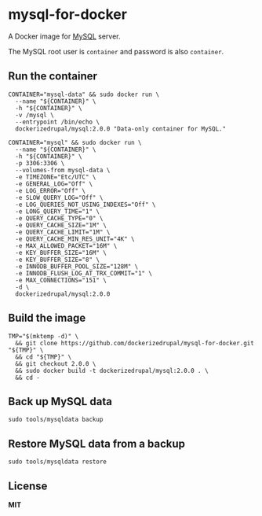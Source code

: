 # mysql-for-docker

A Docker image for [MySQL](http://www.mysql.com/) server.

The MySQL root user is `container` and password is also `container`.

## Run the container

    CONTAINER="mysql-data" && sudo docker run \
      --name "${CONTAINER}" \
      -h "${CONTAINER}" \
      -v /mysql \
      --entrypoint /bin/echo \
      dockerizedrupal/mysql:2.0.0 "Data-only container for MySQL."

    CONTAINER="mysql" && sudo docker run \
      --name "${CONTAINER}" \
      -h "${CONTAINER}" \
      -p 3306:3306 \
      --volumes-from mysql-data \
      -e TIMEZONE="Etc/UTC" \
      -e GENERAL_LOG="Off" \
      -e LOG_ERROR="Off" \
      -e SLOW_QUERY_LOG="Off" \
      -e LOG_QUERIES_NOT_USING_INDEXES="Off" \
      -e LONG_QUERY_TIME="1" \
      -e QUERY_CACHE_TYPE="0" \
      -e QUERY_CACHE_SIZE="1M" \
      -e QUERY_CACHE_LIMIT="1M" \
      -e QUERY_CACHE_MIN_RES_UNIT="4K" \
      -e MAX_ALLOWED_PACKET="16M" \
      -e KEY_BUFFER_SIZE="16M" \
      -e KEY_BUFFER_SIZE="8" \
      -e INNODB_BUFFER_POOL_SIZE="128M" \
      -e INNODB_FLUSH_LOG_AT_TRX_COMMIT="1" \
      -e MAX_CONNECTIONS="151" \
      -d \
      dockerizedrupal/mysql:2.0.0

## Build the image

    TMP="$(mktemp -d)" \
      && git clone https://github.com/dockerizedrupal/mysql-for-docker.git "${TMP}" \
      && cd "${TMP}" \
      && git checkout 2.0.0 \
      && sudo docker build -t dockerizedrupal/mysql:2.0.0 . \
      && cd -

## Back up MySQL data

    sudo tools/mysqldata backup

## Restore MySQL data from a backup

    sudo tools/mysqldata restore

## License

**MIT**
